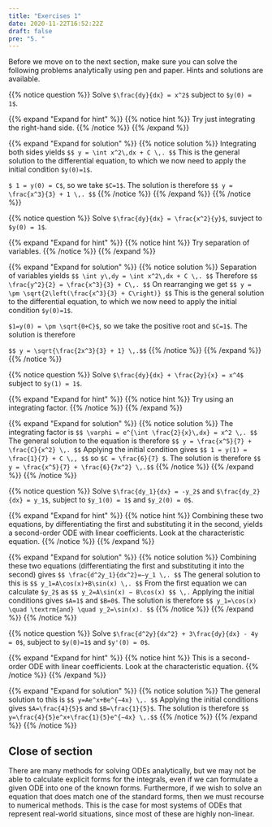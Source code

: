 ```yaml
---
title: "Exercises 1"
date: 2020-11-22T16:52:22Z
draft: false
pre: "5. "
---
```


Before we move on to the next section, make sure you can solve the following problems analytically using pen and paper. Hints and solutions are available.

{{% notice question %}}
Solve `$\frac{dy}{dx} = x^2$` subject to `$y(0) = 1$`.

{{% expand "Expand for hint" %}}
{{% notice hint %}}
Try just integrating the right-hand side.
{{% /notice %}}
{{% /expand %}}

{{% expand "Expand for solution" %}}
{{% notice solution %}}
Integrating both sides yields
`$$ y = \int x^2\,dx + C \,. $$`
This is the general solution to the differential equation, to which we now need to apply the initial condition `$y(0)=1$`.

`$ 1 = y(0) = C$`, so we take `$C=1$`. The solution is therefore
`$$ y = \frac{x^3}{3} + 1 \,. $$`
{{% /notice %}}
{{% /expand %}}
{{% /notice %}}


{{% notice question %}}
Solve `$\frac{dy}{dx} = \frac{x^2}{y}$`, suvject to `$y(0) = 1$`.

{{% expand "Expand for hint" %}}
{{% notice hint %}}
Try separation of variables.
{{% /notice %}}
{{% /expand %}}

{{% expand "Expand for solution" %}}
{{% notice solution %}}
Separation of variables yields
`$$ \int y\,dy = \int x^2\,dx + C \,. $$`
Therefore
`$$ \frac{y^2}{2} = \frac{x^3}{3} + C\,. $$`
On rearranging we get
`$$ y = \pm \sqrt{2\left(\frac{x^3}{3} + C\right)} $$`
This is the general solution to the differential equation, to which we now need to apply the initial condition `$y(0)=1$`.

`$1=y(0) = \pm \sqrt{0+C}$`, so we take the positive root and `$C=1$`. The solution is therefore

`$$ y = \sqrt{\frac{2x^3}{3} + 1} \,.$$`
{{% /notice %}}
{{% /expand %}}
{{% /notice %}}


{{% notice question %}}
Solve `$\frac{dy}{dx} + \frac{2y}{x} = x^4$` subject to `$y(1) = 1$`.

{{% expand "Expand for hint" %}}
{{% notice hint %}}
Try using an integrating factor.
{{% /notice %}}
{{% /expand %}}

{{% expand "Expand for solution" %}}
{{% notice solution %}}
The integrating factor is
`$$ \varphi = e^{\int \frac{2}{x}\,dx} = x^2 \,. $$`
The general solution to the equation is therefore
`$$ y = \frac{x^5}{7} + \frac{C}{x^2} \,. $$`
Applying the initial condition gives
`$$ 1 = y(1) = \frac{1}{7} + C \,, $$`
so `$C = \frac{6}{7} $`. The solution is therefore
`$$ y = \frac{x^5}{7} + \frac{6}{7x^2} \,.$$`
{{% /notice %}}
{{% /expand %}}
{{% /notice %}}


{{% notice question %}}
Solve `$\frac{dy_1}{dx} = -y_2$` and `$\frac{dy_2}{dx} = y_1$`, subject to `$y_1(0) = 1$` and `$y_2(0) = 0$`.

{{% expand "Expand for hint" %}}
{{% notice hint %}}
Combining these two equations, by differentiating the first and substituting it in the second, yields a second-order ODE with linear coefficients. Look at the characteristic equation.
{{% /notice %}}
{{% /expand %}}

{{% expand "Expand for solution" %}}
{{% notice solution %}}
Combining these two equations (differentiating the first and substituting it into the second) gives
`$$ \frac{d^2y_1}{dx^2}=−y_1 \,. $$`
The general solution to this is
`$$ y_1=A\cos(x)+B\sin(x) \,. $$`
From the first equation we can calculate `$y_2$` as
`$$ y_2=A\sin(x) − B\cos(x) $$ \,.`
Applying the initial conditions gives `$A=1$` and `$B=0$`. The solution is therefore
`$$ y_1=\cos(x) \quad \textrm{and} \quad y_2=\sin(x). $$`
{{% /notice %}}
{{% /expand %}}
{{% /notice %}}


{{% notice question %}}
Solve `$\frac{d^2y}{dx^2} + 3\frac{dy}{dx} - 4y = 0$`, subject to `$y(0)=1$` and `$y'(0) = 0$`.

{{% expand "Expand for hint" %}}
{{% notice hint %}}
This is a second-order ODE with linear coefficients. Look at the characteristic equation.
{{% /notice %}}
{{% /expand %}}

{{% expand "Expand for solution" %}}
{{% notice solution %}}
The general solution to this is
`$$ y=Ae^x+Be^{−4x} \,. $$`
Applying the initial conditions gives `$A=\frac{4}{5}$` and `$B=\frac{1}{5}$`. The solution is therefore
`$$ y=\frac{4}{5}e^x+\frac{1}{5}e^{−4x} \,.$$`
{{% /notice %}}
{{% /expand %}}
{{% /notice %}}


## Close of section

There are many methods for solving ODEs analytically, but we may not be able to calculate explicit forms for the integrals, even if we can formulate a given ODE into one of the known forms. Furthermore, if we wish to solve an equation that does match one of the standard forms, then we must recourse to numerical methods. This is the case for most systems of ODEs that represent real-world situations, since most of these are highly non-linear.
